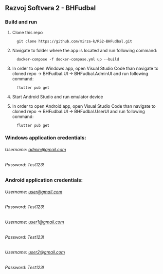 # 
## Razvoj Softvera 2 - BHFudbal
### Build and run
1. Clone this repo

         git clone https://github.com/mirza-k/RS2-BHFudbal.git
2. Navigate to folder where the app is located and run following command:

         docker-compose -f docker-compose.yml up --build
3. In order to open Windows app, open Visual Studio Code than navigate to cloned repo -> BHFudbal.UI -> BHFudbal.AdminUI and run following command:

         flutter pub get
4. Start Android Studio and run emulator device
5. In order to open Android app, open Visual Studio Code than navigate to cloned repo -> BHFudbal.UI -> BHFudbal.UserUI and run following command:

         flutter pub get

### Windows application credentials:
###### Username: admin@gmail.com
###### Password: Test123!
### Android application credentials:
###### Username: user@gmail.com
###### Password: Test123!
###### Username: user1@gmail.com
###### Password: Test123!
###### Username: user2@gmail.com
###### Password: Test123!
<br/>
<br/>
